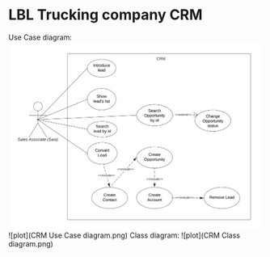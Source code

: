 # LBL Trucking company CRM

Use Case diagram:
![](https://raw.githubusercontent.com/IHJavaGrupo6/Homework2/main/CRM%20Use%20Case%20diagram.png?token=GHSAT0AAAAAABYS5733VR63OUCXJGCEZMNGYZXB2NA)
![plot](CRM Use Case diagram.png)
Class diagram:
![plot](CRM Class diagram.png)
